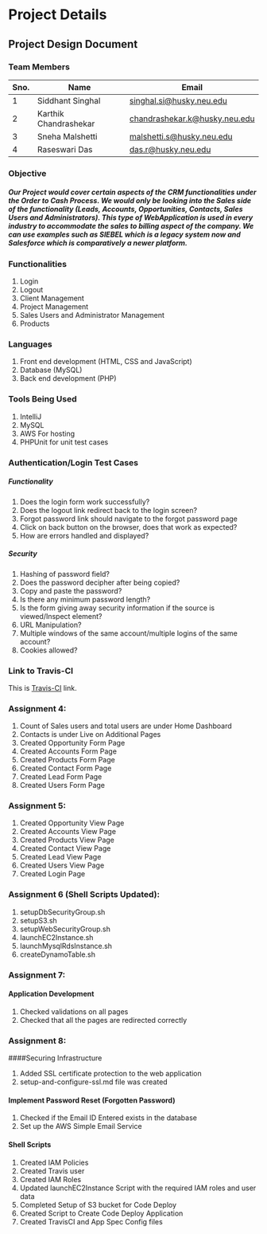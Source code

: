 # Project Details

## Project Design Document

### Team Members
Sno. | Name | Email
---- | ------------ | -------------
1    | Siddhant Singhal      | singhal.si@husky.neu.edu
2    | Karthik Chandrashekar | chandrashekar.k@husky.neu.edu
3    | Sneha Malshetti       | malshetti.s@husky.neu.edu
4    | Raseswari Das         | das.r@husky.neu.edu
 
### Objective

##### Our Project would cover certain aspects of the CRM functionalities under the Order to Cash Process. We would only be looking into the Sales side of the functionality (Leads, Accounts, Opportunities, Contacts, Sales Users and Administrators). This type of WebApplication is used in every industry to accommodate the sales to billing aspect of the company. We can use examples such as SIEBEL which is a legacy system now and Salesforce which is comparatively a newer platform.

### Functionalities
1. Login
2. Logout
3. Client Management
4. Project Management
5. Sales Users and Administrator Management
6. Products

### Languages
1. Front end development (HTML, CSS and JavaScript)
2. Database (MySQL)
3. Back end development (PHP)

### Tools Being Used
1. IntelliJ
2. MySQL
3. AWS For hosting
4. PHPUnit for unit test cases


### Authentication/Login Test Cases
##### Functionality
1.	Does the login form work successfully?
2.	Does the logout link redirect back to the login screen? 
3.	Forgot password link should navigate to the forgot password page
4.	Click on back button on the browser, does that work as expected?
5.	How are errors handled and displayed?
##### Security
1.	Hashing of password field?
2.	Does the password decipher after being copied?
3.	Copy and paste the password?
4.	Is there any minimum password length?
5.	Is the form giving away security information if the source is viewed/Inspect element?
6.	URL Manipulation?
7.	Multiple windows of the same account/multiple logins of the same account?
8.	Cookies allowed?


### Link to Travis-CI
This is [Travis-CI](https://travis-ci.com/el9sid/neu-csye6225-4 "Travis-Team_2") link.

### Assignment 4:
1.	Count of Sales users and total users are under Home Dashboard
2.	Contacts is under Live on Additional Pages
3.	Created Opportunity Form Page
4.	Created Accounts Form Page
5.	Created Products Form Page
6.	Created Contact Form Page
7.	Created Lead Form Page
8.  Created Users Form Page

### Assignment 5:
1.	Created Opportunity View Page
2.	Created Accounts View Page
3.	Created Products View Page
4.	Created Contact View Page
5.	Created Lead View Page
6.	Created Users View Page
7.	Created Login Page

### Assignment 6 (Shell Scripts Updated):
1. setupDbSecurityGroup.sh
2. setupS3.sh
3. setupWebSecurityGroup.sh 
4. launchEC2Instance.sh
5. launchMysqlRdsInstance.sh
6. createDynamoTable.sh

### Assignment 7:
#### Application Development
1. Checked validations on all pages
2. Checked that all the pages are redirected correctly

### Assignment 8:
####Securing Infrastructure
1. Added SSL certificate protection to the web application
2. setup-and-configure-ssl.md file was created

#### Implement Password Reset (Forgotten Password)
1. Checked if the Email ID Entered exists in the database
2. Set up the AWS Simple Email Service 

#### Shell Scripts
1. Created IAM Policies
2. Created Travis user
3. Created IAM Roles
4. Updated launchEC2Instance Script with the required IAM roles and user data
5. Completed Setup of S3 bucket for Code Deploy
6. Created Script to Create Code Deploy Application
7. Created TravisCI and App Spec Config files

